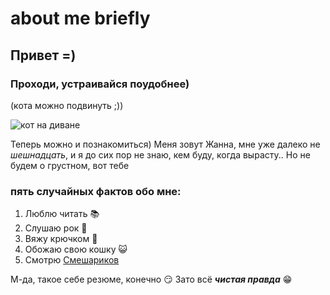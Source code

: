 # about me briefly
## Привет =)
### Проходи, устраивайся поудобнее)
(кота можно подвинуть ;))

![кот на диване](https://thumbs.dreamstime.com/b/оранжевый-кот-спать-на-диване-с-длинным-хвостом-и-полосы-183333884.jpg)

Теперь можно и познакомиться)
Меня зовут Жанна, мне уже далеко не *шешнадцать*, и я до сих пор не знаю, кем буду, когда вырасту..
Но не будем о грустном, вот тебе

### пять случайных фактов обо мне:
1. Люблю читать 📚
2. Слушаю рок 🤘
3. Вяжу крючком 🧶
4. Обожаю свою кошку 😺
5. Смотрю [Смешариков](https://www.youtube.com/watch?v=R9jNaVOGt3c)

М-да, такое себе резюме, конечно 😏
Зато всё ***чистая правда*** 😁
